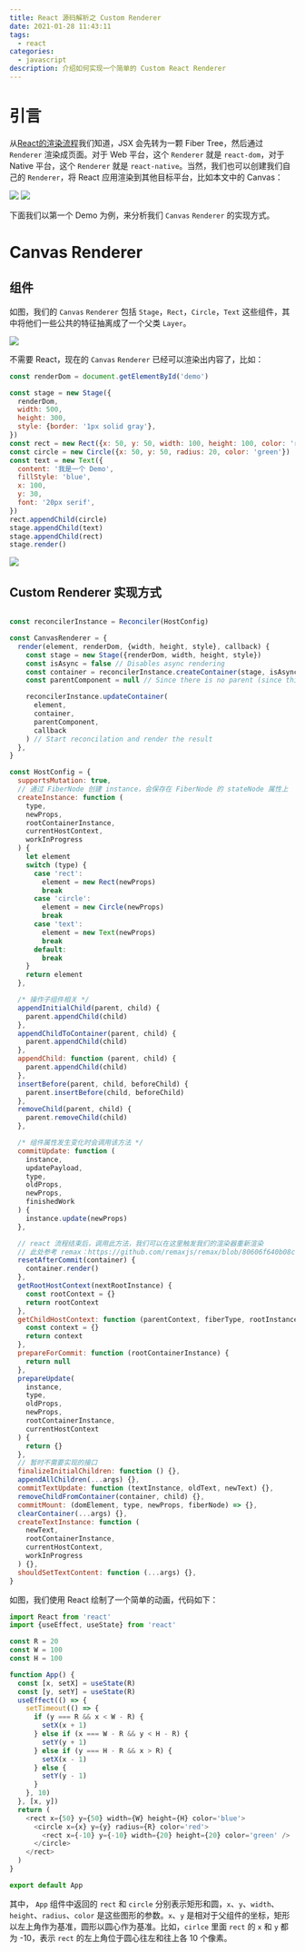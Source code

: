 ```yaml
---
title: React 源码解析之 Custom Renderer
date: 2021-01-28 11:43:11
tags:
  - react
categories:
  - javascript
description: 介绍如何实现一个简单的 Custom React Renderer
---
```


# 引言
从[React的渲染流程](/2020/07/26/react-first-render/)我们知道，JSX 会先转为一颗 Fiber Tree，然后通过 `Renderer` 渲染成页面。对于 Web 平台，这个 `Renderer` 就是 `react-dom`，对于 Native 平台，这个 `Renderer` 就是 `react-native`。当然，我们也可以创建我们自己的 `Renderer`，将 React 应用渲染到其他目标平台，比如本文中的 Canvas：

![](react-custom-renderer/1.gif)
![](react-custom-renderer/2.gif)

下面我们以第一个 Demo 为例，来分析我们 `Canvas` `Renderer` 的实现方式。

# Canvas Renderer
## 组件
如图，我们的 `Canvas` `Renderer` 包括 `Stage`，`Rect`，`Circle`，`Text` 这些组件，其中将他们一些公共的特征抽离成了一个父类 `Layer`。

![](./react-custom-renderer/canvas-renderer.png)

不需要 React，现在的 `Canvas` `Renderer` 已经可以渲染出内容了，比如：

```javascript
const renderDom = document.getElementById('demo')

const stage = new Stage({
  renderDom,
  width: 500,
  height: 300,
  style: {border: '1px solid gray'},
})
const rect = new Rect({x: 50, y: 50, width: 100, height: 100, color: 'red'})
const circle = new Circle({x: 50, y: 50, radius: 20, color: 'green'})
const text = new Text({
  content: '我是一个 Demo',
  fillStyle: 'blue',
  x: 100,
  y: 30,
  font: '20px serif',
})
rect.appendChild(circle)
stage.appendChild(text)
stage.appendChild(rect)
stage.render()
```

![](./react-custom-renderer/canvas-renderer-raw.png)


## Custom Renderer 实现方式
```javascript

const reconcilerInstance = Reconciler(HostConfig)

const CanvasRenderer = {
  render(element, renderDom, {width, height, style}, callback) {
    const stage = new Stage({renderDom, width, height, style})
    const isAsync = false // Disables async rendering
    const container = reconcilerInstance.createContainer(stage, isAsync) // Creates root fiber node.
    const parentComponent = null // Since there is no parent (since this is the root fiber). We set parentComponent to null.

    reconcilerInstance.updateContainer(
      element,
      container,
      parentComponent,
      callback
    ) // Start reconcilation and render the result
  },
}

```

```javascript
const HostConfig = {
  supportsMutation: true,
  // 通过 FiberNode 创建 instance，会保存在 FiberNode 的 stateNode 属性上
  createInstance: function (
    type,
    newProps,
    rootContainerInstance,
    currentHostContext,
    workInProgress
  ) {
    let element
    switch (type) {
      case 'rect':
        element = new Rect(newProps)
        break
      case 'circle':
        element = new Circle(newProps)
        break
      case 'text':
        element = new Text(newProps)
        break
      default:
        break
    }
    return element
  },

  /* 操作子组件相关 */
  appendInitialChild(parent, child) {
    parent.appendChild(child)
  },
  appendChildToContainer(parent, child) {
    parent.appendChild(child)
  },
  appendChild: function (parent, child) {
    parent.appendChild(child)
  },
  insertBefore(parent, child, beforeChild) {
    parent.insertBefore(child, beforeChild)
  },
  removeChild(parent, child) {
    parent.removeChild(child)
  },

  /* 组件属性发生变化时会调用该方法 */
  commitUpdate: function (
    instance,
    updatePayload,
    type,
    oldProps,
    newProps,
    finishedWork
  ) {
    instance.update(newProps)
  },

  // react 流程结束后，调用此方法，我们可以在这里触发我们的渲染器重新渲染
  // 此处参考 remax：https://github.com/remaxjs/remax/blob/80606f640b08c79b9fc61d52a03355f0282c5e14/packages/remax-runtime/src/hostConfig/index.ts#L63
  resetAfterCommit(container) {
    container.render()
  },
  getRootHostContext(nextRootInstance) {
    const rootContext = {}
    return rootContext
  },
  getChildHostContext: function (parentContext, fiberType, rootInstance) {
    const context = {}
    return context
  },
  prepareForCommit: function (rootContainerInstance) {
    return null
  },
  prepareUpdate(
    instance,
    type,
    oldProps,
    newProps,
    rootContainerInstance,
    currentHostContext
  ) {
    return {}
  },
  // 暂时不需要实现的接口
  finalizeInitialChildren: function () {},
  appendAllChildren(...args) {},
  commitTextUpdate: function (textInstance, oldText, newText) {},
  removeChildFromContainer(container, child) {},
  commitMount: (domElement, type, newProps, fiberNode) => {},
  clearContainer(...args) {},
  createTextInstance: function (
    newText,
    rootContainerInstance,
    currentHostContext,
    workInProgress
  ) {},
  shouldSetTextContent: function (...args) {},
}

```


如图，我们使用 React 绘制了一个简单的动画，代码如下：

```javascript
import React from 'react'
import {useEffect, useState} from 'react'

const R = 20
const W = 100
const H = 100

function App() {
  const [x, setX] = useState(R)
  const [y, setY] = useState(R)
  useEffect(() => {
    setTimeout(() => {
      if (y === R && x < W - R) {
        setX(x + 1)
      } else if (x === W - R && y < H - R) {
        setY(y + 1)
      } else if (y === H - R && x > R) {
        setX(x - 1)
      } else {
        setY(y - 1)
      }
    }, 10)
  }, [x, y])
  return (
    <rect x={50} y={50} width={W} height={H} color='blue'>
      <circle x={x} y={y} radius={R} color='red'>
        <rect x={-10} y={-10} width={20} height={20} color='green' />
      </circle>
    </rect>
  )
}

export default App
```

其中， `App` 组件中返回的 `rect` 和 `circle` 分别表示矩形和圆，`x`、`y`、`width`、`height`、`radius`、`color` 是这些图形的参数。`x`、`y` 是相对于父组件的坐标，矩形以左上角作为基准，圆形以圆心作为基准。比如，`cirlce` 里面 `rect` 的 `x` 和 `y` 都为 -10，表示 `rect` 的左上角位于圆心往左和往上各 10 个像素。

